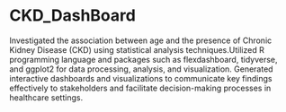# CKD_DashBoard
Investigated the association between age and the presence of Chronic Kidney Disease (CKD) using statistical analysis techniques.Utilized R programming language and packages such as flexdashboard, tidyverse, and ggplot2 for data processing, analysis, and visualization. Generated interactive dashboards and visualizations to communicate key findings effectively to stakeholders and facilitate decision-making processes in healthcare settings.
